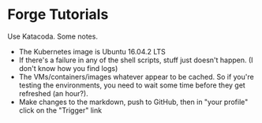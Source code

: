 # Forge Tutorials

Use Katacoda. Some notes.

* The Kubernetes image is Ubuntu 16.04.2 LTS
* If there's a failure in any of the shell scripts, stuff just doesn't happen. (I don't know how you find logs)
* The VMs/containers/images whatever appear to be cached. So if you're testing the environments, you need to wait some time before they get refreshed (an hour?).
* Make changes to the markdown, push to GitHub, then in "your profile" click on the "Trigger" link
